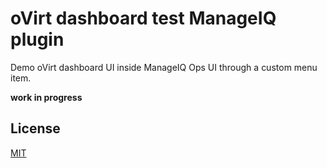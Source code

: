 # oVirt dashboard test ManageIQ plugin
Demo oVirt dashboard UI inside ManageIQ Ops UI through a custom menu item.

__work in progress__

## License
[MIT](http://opensource.org/licenses/MIT)
